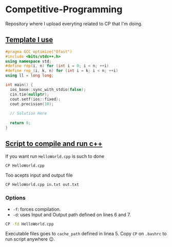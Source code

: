 # Competitive-Programming

Repository where I upload everyting related to CP that I'm doing. 

## [Template I use](/Copy%20Paste/Template.cpp)
```cpp
#pragma GCC optimize("Ofast")
#include <bits/stdc++.h>
using namespace std;
#define rep(i, n) for (int i = 0; i < n; ++i)
#define rep_(i, k, n) for (int i = k; i < n; ++i)
using ll = long long;

int main() {
  ios_base::sync_with_stdio(false);
  cin.tie(nullptr);
  cout.setf(ios::fixed);
  cout.precision(10);
  
  // Solution Here
  
  return 0;
}
```

## [Script to compile and run c++](/Copy%20Paste/CP.sh)

If you want run `HelloWorld.cpp` is such to done 
```bash
CP HelloWorld.cpp
``` 
Too acepts input and output file
```bash
CP HelloWorld.cpp in.txt out.txt
```
### Options
- `-f`: forces compilation.
- `-d`: uses Input and Output path defined on lines 6 and 7.

```bash
CP -fd HelloWorld.cpp
```
Executable files goes to `cache_path` defined in linea 5. 
Copy `CP` on `.bashrc` to run script anywhere 😉.